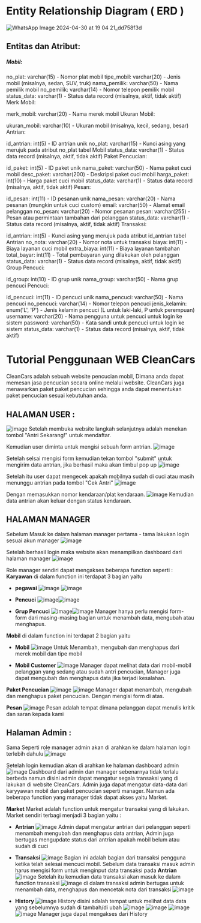 # Entity Relationship Diagram ( ERD )
![WhatsApp Image 2024-04-30 at 19 04 21_dd758f3d](https://github.com/anazantoro/PA-WEB-Zian/assets/119950654/a4e74cfc-17cc-48b9-a9b8-e0c0767d14d6)
## Entitas dan Atribut:

##### Mobil:

no_plat: varchar(15) - Nomor plat mobil
tipe_mobil: varchar(20) - Jenis mobil (misalnya, sedan, SUV, truk)
nama_pemilik: varchar(50) - Nama pemilik mobil
no_pemilik: varchar(14) - Nomor telepon pemilik mobil
status_data: varchar(1) - Status data record (misalnya, aktif, tidak aktif)
Merk Mobil:

merk_mobil: varchar(20) - Nama merek mobil
Ukuran Mobil:

ukuran_mobil: varchar(10) - Ukuran mobil (misalnya, kecil, sedang, besar)
Antrian:

id_antrian: int(5) - ID antrian unik
no_plat: varchar(15) - Kunci asing yang merujuk pada atribut no_plat tabel Mobil
status_data: varchar(1) - Status data record (misalnya, aktif, tidak aktif)
Paket Pencucian:

id_paket: int(5) - ID paket unik
nama_paket: varchar(50) - Nama paket cuci mobil
desc_paket: varchar(200) - Deskripsi paket cuci mobil
harga_paket: int(10) - Harga paket cuci mobil
status_data: varchar(1) - Status data record (misalnya, aktif, tidak aktif)
Pesan:

id_pesan: int(11) - ID pesanan unik
nama_pesan: varchar(20) - Nama pesanan (mungkin untuk cuci custom)
email: varchar(50) - Alamat email pelanggan
no_pesan: varchar(20) - Nomor pesanan
pesan: varchar(255) - Pesan atau permintaan tambahan dari pelanggan
status_data: varchar(1) - Status data record (misalnya, aktif, tidak aktif)
Transaksi:

id_antrian: int(5) - Kunci asing yang merujuk pada atribut id_antrian tabel Antrian
no_nota: varchar(20) - Nomor nota untuk transaksi
biaya: int(11) - Biaya layanan cuci mobil
extra_biaya: int(11) - Biaya layanan tambahan
total_bayar: int(11) - Total pembayaran yang dilakukan oleh pelanggan
status_data: varchar(1) - Status data record (misalnya, aktif, tidak aktif)
Group Pencuci:

id_group: int(10) - ID grup unik
nama_group: varchar(50) - Nama grup pencuci
Pencuci:

id_pencuci: int(11) - ID pencuci unik
nama_pencuci: varchar(50) - Nama pencuci
no_pencuci: varchar(14) - Nomor telepon pencuci
jenis_kelamin: enum('L', 'P') - Jenis kelamin pencuci (L untuk laki-laki, P untuk perempuan)
username: varchar(20) - Nama pengguna untuk pencuci untuk login ke sistem
password: varchar(50) - Kata sandi untuk pencuci untuk login ke sistem
status_data: varchar(1) - Status data record (misalnya, aktif, tidak aktif)

# Tutorial Penggunaan WEB CleanCars
CleanCars adalah sebuah website pencucian mobil, Dimana anda dapat memesan jasa pencucian secara online melalui website.
CleanCars juga menawarkan paket paket pencucian sehingga anda dapat menentukan paket pencucian sesuai kebutuhan anda.

## HALAMAN USER :
![image](https://github.com/B1-kelompok-5/PA-WEB/assets/102432826/2f30ae56-c4cd-4b60-8027-0a3a914f5422)
Setelah membuka website langkah selanjutnya adalah menekan tombol "Antri Sekarang!" untuk mendaftar.

Kemudian user diminta untuk mengisi sebuah form antrian.
![image](https://github.com/B1-kelompok-5/PA-WEB/assets/102432826/9ae7ada6-8b74-4524-8315-06b2247deb1e)

Setelah selsai mengisi form kemudian tekan tombol "submit" untuk mengirim data antrian, jika berhasil maka akan timbul pop up
![image](https://github.com/B1-kelompok-5/PA-WEB/assets/102432826/0c4ce6e2-7167-45f3-99a4-d734d2fd0712)

Setelah itu user dapat mengecek apakah mobilnya sudah di cuci atau masih menunggu antrian pada tombol "Cek Antri"
![image](https://github.com/B1-kelompok-5/PA-WEB/assets/102432826/2f30ae56-c4cd-4b60-8027-0a3a914f5422)

Dengan memasukkan nomor kendaraan/plat kendaraan.
![image](https://github.com/B1-kelompok-5/PA-WEB/assets/102432826/e0d78399-3af0-467e-82fb-f9ae4e99be48)
Kemudian data antrian akan keluar dengan status kendaraan.

## HALAMAN MANAGER
Sebelum Masuk ke dalam halaman manager pertama - tama lakukan login sesuai akun manager
![image](https://github.com/Bay1510/PA-WEB-Bayu/assets/102432826/e8d8c2e4-1c77-463a-a8ac-c09ba78b4942)

Setelah berhasil login maka website akan menampilkan dashboard dari halaman manager
![image](https://github.com/Bay1510/PA-WEB-Bayu/assets/102432826/1f2ed9e0-7eab-4468-9844-09c6caf56ffd)

Role manager sendiri dapat mengakses beberapa function seperti :
**Karyawan** di dalam function ini terdapat 3 bagian yaitu 
- **pegawai** ![image](https://github.com/Bay1510/PA-WEB-Bayu/assets/102432826/e59fb082-9599-4860-a809-9e6dd943ddcc) ![image](https://github.com/Bay1510/PA-WEB-Bayu/assets/102432826/30c0c694-5aee-46b5-9477-43dbf338f537)

- **Pencuci** ![image](https://github.com/Bay1510/PA-WEB-Bayu/assets/102432826/5f2462c3-430e-4bdc-b6a7-871d3423cb26)![image](https://github.com/Bay1510/PA-WEB-Bayu/assets/102432826/93ab3c08-a6fe-4b59-90c2-6885fa07f1d6)

- **Grup Pencuci** ![image](https://github.com/Bay1510/PA-WEB-Bayu/assets/102432826/8a60bfc3-4cbe-4276-b824-09a168fb39fd)![image](https://github.com/Bay1510/PA-WEB-Bayu/assets/102432826/66f3e337-53ff-4a3a-8d9a-2d04950659ef) 
Manager hanya perlu mengisi form-form dari masing-masing bagian untuk menambah data, mengubah atau menghapus.

**Mobil** di dalam function ini terdapat 2 bagian yaitu 
- **Mobil** ![image](https://github.com/Bay1510/PA-WEB-Bayu/assets/102432826/56a8f0f7-3fe0-4b64-8ba4-40bc55eac1b4) Untuk Menambah, mengubah dan menghapus dari merek mobil dan tipe mobil

- **Mobil Customer** ![image](https://github.com/Bay1510/PA-WEB-Bayu/assets/102432826/783ab3e6-9a33-43c6-a3cb-e5d1102d95d7) Manager dapat melihat data dari mobil-mobil pelanggan yang sedang atau sudah antri pencucian, Manager juga dapat mengubah dan menghapus data jika terjadi kesalahan.

**Paket Pencucian**
![image](https://github.com/Bay1510/PA-WEB-Bayu/assets/102432826/597d8e38-9fe2-499d-a468-7401bdc3a670)
![image](https://github.com/Bay1510/PA-WEB-Bayu/assets/102432826/a3d9cd3f-aa8a-478f-a417-f2fae3a5be92)
Manager dapat menambah, mengubah dan menghapus paket pencucian. Dengan mengisi form di atas.

**Pesan**
![image](https://github.com/Bay1510/PA-WEB-Bayu/assets/102432826/4cde1189-1103-4784-9386-bc735cdd3455)
Pesan adalah tempat dimana pelanggan dapat menulis kritik dan saran kepada kami

## Halaman Admin :
Sama Seperti role manager admin akan di arahkan ke dalam halaman login terlebih dahulu
![image](https://github.com/Bay1510/PA-WEB-Bayu/assets/102432826/b8883a18-af12-4fae-8cc1-58c41a7011fe)

Setelah login kemudian akan di arahkan ke halaman dashboard admin
![image](https://github.com/Bay1510/PA-WEB-Bayu/assets/102432826/2fb20eb2-9e8d-40f4-9427-c3018bce0a7c)
Dashboard dari admin dan manager sebenarnya tidak terlalu berbeda namun disini admin dapat mengatur segala transaksi yang di lakukan di website CleanCars. Admin juga dapat mengatur data-data dari karyyawan mobil dan paket pencucian seperti manager. Namun ada beberapa function yang manager tidak dapat akses yaitu Market.

**Market**
Market adalah function untuk mengatur transaksi yang di lakukan. Market sendiri terbagi menjadi 3 bagian yaitu :
- **Antrian** ![image](https://github.com/Bay1510/PA-WEB-Bayu/assets/102432826/ea7fbbc3-89f2-4697-969a-1e28231df6fa) Admin dapat mengatur antrian dari pelanggan seperti menambah mengubah dan menghapus data antrian, Admin juga bertugas mengupdate status dari antrian apakah mobil belum atau sudah di cuci

- **Transaksi** ![image](https://github.com/Bay1510/PA-WEB-Bayu/assets/102432826/eb22123b-e3a5-4dec-9a20-94c69618d3ef) Bagian ini adalah bagian dari transaksi pengguna ketika telah selesai mencuci mobil. Sebelum data transaksi masuk admin harus mengisi form untuk menginput data transaksi pada **Antrian** ![image](https://github.com/Bay1510/PA-WEB-Bayu/assets/102432826/be0d1219-893e-4e6c-9fd1-7e4a592b9244)
Setelah itu kemudian data transaksi akan masuk ke dalam function transaksi ![image](https://github.com/Bay1510/PA-WEB-Bayu/assets/102432826/f52bca78-0943-4bdc-99e5-ded52e7aeae6) di dalam transaksi admin bertugas untuk menambah data, menghapus dan mencetak nota dari transaksi ![image](https://github.com/Bay1510/PA-WEB-Bayu/assets/102432826/f376bd8b-0d5e-4f9c-8142-0059fc005a4d)

- **History** 
![image](https://github.com/Bay1510/PA-WEB-Bayu/assets/102432826/5ef97063-4949-410a-8f4c-e872bbe26d7d)
History disini adalah tempat untuk melihat data data yang sebelumnya sudah di tambah/di ubah
![image](https://github.com/Bay1510/PA-WEB-Bayu/assets/102432826/fc4383c4-55e4-4000-889f-2ff378938ce9)
![image](https://github.com/Bay1510/PA-WEB-Bayu/assets/102432826/cc13e252-4a2a-417f-8519-51a016d6a335)
![image](https://github.com/Bay1510/PA-WEB-Bayu/assets/102432826/23c1d8be-2edf-40d3-8ecb-6caa44d45320)
![image](https://github.com/Bay1510/PA-WEB-Bayu/assets/102432826/a8e90377-8d37-4cac-8bdf-83ee1f4424b0)
Manager juga dapat mengakses dari History

